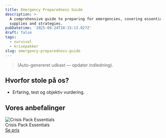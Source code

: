 ```yaml
---
title: Emergency Preparedness Guide
description: >-
  A comprehensive guide to preparing for emergencies, covering essential
  supplies and strategies.
pubDatetime: '2025-09-24T10:15:13.027Z'
draft: false
tags:
  - survival
  - krisepakker
slug: emergency-preparedness-guide
---
```

> (Auto-genereret udkast — opdater indledning).

## Hvorfor stole på os?
- Erfaring, test og objektiv vurdering.

## Vores anbefalinger


<!-- Auto: Affiliate-kort fra Products/SKUs -->

<div class="aff-card"><img src="abstract_15.png (https://v5.airtableusercontent.com/v3/u/45/45/1758722400000/B1yThkQokuWXvNZocMHnpg/G4lrs3YDbx1mIQkd6IEwH4qVSMMjj2-P5BsfgekBs1M6LGbFXxFxHS6w2I_j_4kjICDL42AD5JXvTHaeIQ3WM6YKv1CUT9eCorZcKnSjV13eVEoRrzqxoEz7k9fxE5NvL2Bi6B5O-UzkwCwx0QsfPcz2iVjlss7At6_ZUcdlbl8/ODVfO0EFuYZ-g-39NI6iWQH6zoElefLkqKA8Pc4tR4E)" alt="Crisis Pack Essentials" class="aff-card__img" /><div class="aff-card__meta"><div class="aff-card__title">Crisis Pack Essentials</div><a class="aff-btn" href="https://affiliate.homeessentialsee62.com/deal789?utm_source=klartilalt&utm_medium=affiliate&subid=emergency-preparedness-guide-2025-09-24" rel="sponsored nofollow noopener" target="_blank">Se pris</a></div></div>

